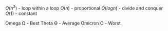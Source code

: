$O(n$$^2$) - loop within a loop
$O(n)$ - proportional
$O(log n)$ - divide and conquer
$O(1)$ - constant

Omega Ω - Best
Theta ϴ - Average
Omicron Ο - Worst